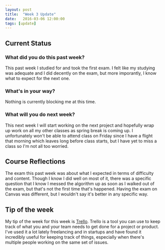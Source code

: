 ```yaml
---
layout: post
title:  "Week 3 Update"
date:   2016-03-06 12:00:00
tags: [update]
---
```


## Current Status ##

### What did you do this past week? ###

This past week I studied for and took the first exam. I felt like my studying
was adequate and I did decently on the exam, but more imporantly, I know what
to expect for the next one.

### What's in your way? ###

Nothing is currently blocking me at this time.

### What will you do next week? ###

This next week I will start working on the next project and hopefully wrap up
work on all my other classes as spring break is coming up. I unfortunately
won't be able to attend class on Friday since I have a flight that morning which
leaves long before class starts, but I have yet to miss a class so I'm not all
too worried.

## Course Reflections ##

The exam this past week was about what I expected in terms of difficulty and
content. Though I know I did well on most of it, there was a specific question
that I know I messed the algorithm up as soon as I walked out of the exam, but
that's not the first time that's happened. Having the exam on Canvas was
different, but I wouldn't say it's better in any specific way.

## Tip of the week ##

My tip of the week for this week is [Trello][trello]. Trello is a tool you can
use to keep track of what you and your team needs to get done for a project or
product. I've used it a lot lately freelancing and in startups and have found
it incredibly useful for keeping track of things, especially when there's
multiple people working on the same set of issues.


[trello]: trello.com
